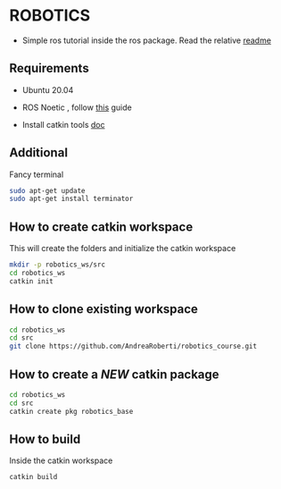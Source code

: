 # ROBOTICS 

- Simple ros tutorial inside the ros package. Read the relative [readme](/robotics_base/readme.md)

## Requirements

- Ubuntu 20.04

- ROS Noetic , follow [this](http://wiki.ros.org/noetic/Installation/Ubuntu) guide

- Install catkin tools [doc](https://catkin-tools.readthedocs.io/en/latest/installing.html#installing-on-ubuntu-with-apt-get)

## Additional 

Fancy terminal
```bash
sudo apt-get update
sudo apt-get install terminator
```

## How to create catkin workspace

This will create the folders and initialize the catkin workspace

```bash
mkdir -p robotics_ws/src
cd robotics_ws
catkin init
```

## How to clone existing workspace

```bash
cd robotics_ws
cd src
git clone https://github.com/AndreaRoberti/robotics_course.git
```


## How to create a *NEW* catkin package

```bash
cd robotics_ws
cd src
catkin create pkg robotics_base
```

## How to build

Inside the catkin workspace

```bash
catkin build
```
